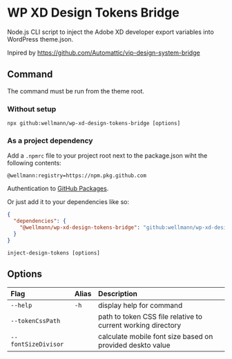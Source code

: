 # WP XD Design Tokens Bridge

Node.js CLI script to inject the Adobe XD developer export variables into WordPress theme.json.

Inpired by https://github.com/Automattic/vip-design-system-bridge

## Command

The command must be run from the theme root.

### Without setup

`npx github:wellmann/wp-xd-design-tokens-bridge [options]`


### As a project dependency

Add a `.npmrc` file to your project root next to the package.json wiht the following contents:
```
@wellmann:registry=https://npm.pkg.github.com
```
Authentication to [GitHub Packages](https://docs.github.com/en/packages/working-with-a-github-packages-registry/working-with-the-npm-registry#authenticating-to-github-packages).

Or just add it to your dependencies like so:
```json
{
  "dependencies": {
    "@wellmann/wp-xd-design-tokens-bridge": "github:wellmann/wp-xd-design-tokens-bridge#dev-master"
  }
}
```

`inject-design-tokens [options]`

## Options

| Flag | Alias | Description |
| :--- | :--- | :--- |
| `--help` | `-h` | display help for command
| `--tokenCssPath` |  | path to token CSS file relative to current working directory
| `--fontSizeDivisor` |  | calculate mobile font size based on provided deskto value